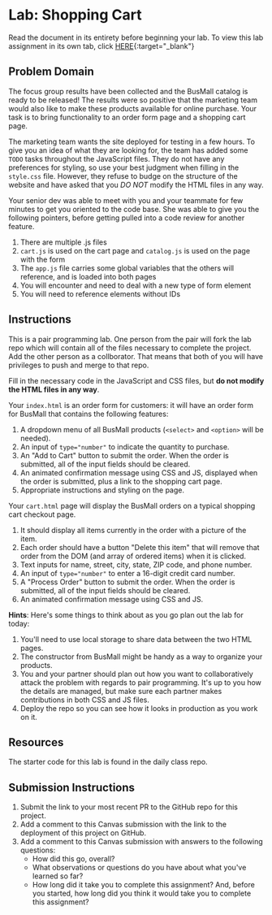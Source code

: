 # Lab: Shopping Cart

Read the document in its entirety before beginning your lab. To view this lab assignment in its own tab, click [HERE](https://codefellows.github.io/code-201-guide/curriculum/class-14/lab/){:target="_blank"}

## Problem Domain

The focus group results have been collected and the BusMall catalog is ready to be released! The results were so positive that the marketing team would also like to make these products available for online purchase. Your task is to bring functionality to an order form page and a shopping cart page.

The marketing team wants the site deployed for testing in a few hours. To give you an idea of what they are looking for, the team has added some `TODO` tasks throughout the JavaScript files. They do not have any preferences for styling, so use your best judgment when filling in the `style.css` file. However, they refuse to budge on the structure of the website and have asked that you *DO NOT* modify the HTML files in any way.

Your senior dev was able to meet with you and your teammate for few minutes to get you oriented to the code base. She was able to give you the following pointers, before getting pulled into a code review for another feature.

1. There are multiple .js files
1. `cart.js` is used on the cart page and `catalog.js` is used on the page with the form
1. The `app.js` file carries some global variables that the others will reference, and is loaded into both pages
1. You will encounter and need to deal with a new type of form element
1. You will need to reference elements without IDs

## Instructions

This is a pair programming lab. One person from the pair will fork the lab repo which will contain all of the files necessary to complete the project.
Add the other person as a collborator. That means that both of you will have privileges to push and merge to that repo.

Fill in the necessary code in the JavaScript and CSS files, but **do not modify the HTML files in any way**.

Your `index.html` is an order form for customers: it will have an order form for BusMall that contains the following features:

  1. A dropdown menu of all BusMall products (`<select>` and `<option>` will be needed).
  1. An input of `type="number"` to indicate the quantity to purchase.
  1. An "Add to Cart" button to submit the order. When the order is submitted, all of the input fields should be cleared.
  1. An animated confirmation message using CSS and JS, displayed when the order is submitted, plus a link to the shopping cart page.
  1. Appropriate instructions and styling on the page.

  Your `cart.html` page will display the BusMall orders on a typical shopping cart checkout page.

  1. It should display all items currently in the order with a picture of the item.
  1. Each order should have a button "Delete this item" that will remove that order from the DOM (and array of ordered items) when it is clicked.
  1. Text inputs for name, street, city, state, ZIP code, and phone number.
  1. An input of `type="number"` to enter a 16-digit credit card number.
  1. A "Process Order" button to submit the order. When the order is submitted, all of the input fields should be cleared.
  1. An animated confirmation message using CSS and JS.

**Hints**: Here's some things to think about as you go plan out the lab for today:

1. You'll need to use local storage to share data between the two HTML pages.
1. The constructor from BusMall might be handy as a way to organize your products.
1. You and your partner should plan out how you want to collaboratively attack the problem with regards to pair programming. It's up to you how the details are managed, but make sure each partner makes contributions in both CSS and JS files.
1. Deploy the repo so you can see how it looks in production as you work on it.

## Resources

The starter code for this lab is found in the daily class repo.

## Submission Instructions

1. Submit the link to your most recent PR to the GitHub repo for this project.
1. Add a comment to this Canvas submission with the link to the deployment of this project on GitHub.
1. Add a comment to this Canvas submission with answers to the following questions:
    - How did this go, overall?
    - What observations or questions do you have about what you've learned so far?
    - How long did it take you to complete this assignment? And, before you started, how long did you think it would take you to complete this assignment?
